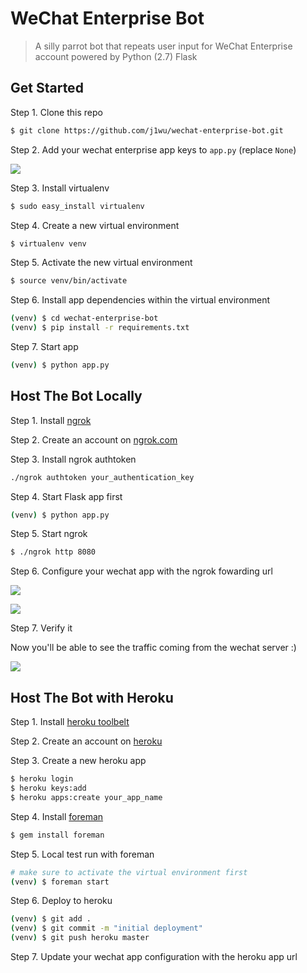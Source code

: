 WeChat Enterprise Bot
==============================

> A silly parrot bot that repeats user input for WeChat Enterprise account powered by Python (2.7) Flask


## Get Started

Step 1. Clone this repo
```bash
$ git clone https://github.com/j1wu/wechat-enterprise-bot.git
```
Step 2. Add your wechat enterprise app keys to `app.py` (replace `None`)

![](https://cloud.githubusercontent.com/assets/5327840/13209245/bb2354e6-d95c-11e5-8197-e9c3b66be42a.png)

Step 3. Install virtualenv
```bash
$ sudo easy_install virtualenv
```
Step 4. Create a new virtual environment
```bash
$ virtualenv venv
```
Step 5. Activate the new virtual environment
```bash
$ source venv/bin/activate
```
Step 6. Install app dependencies within the virtual environment
```bash
(venv) $ cd wechat-enterprise-bot
(venv) $ pip install -r requirements.txt
```
Step 7. Start app
```bash
(venv) $ python app.py
```


## Host The Bot Locally

Step 1. Install [ngrok](https://github.com/inconshreveable/ngrok)

Step 2. Create an account on [ngrok.com](https://ngrok.com/signup)

Step 3. Install ngrok authtoken
```bash
./ngrok authtoken your_authentication_key
```
Step 4. Start Flask app first
```bash
(venv) $ python app.py
```
Step 5. Start ngrok
```bash
$ ./ngrok http 8080
```
Step 6. Configure your wechat app with the ngrok fowarding url

![](https://cloud.githubusercontent.com/assets/5327840/13206716/0e3de920-d93f-11e5-97b8-0773d1656ae9.png)

![](https://cloud.githubusercontent.com/assets/5327840/13206743/7b4ba8f4-d93f-11e5-8d1a-0cf99712b043.png)

Step 7. Verify it

Now you'll be able to see the traffic coming from the wechat server :)

![](https://cloud.githubusercontent.com/assets/5327840/13206782/3b14a60e-d940-11e5-9c8d-0acef9a1646e.png)


## Host The Bot with Heroku

Step 1. Install [heroku toolbelt](https://toolbelt.heroku.com/)

Step 2. Create an account on [heroku](https://signup.heroku.com/)

Step 3. Create a new heroku app
```bash
$ heroku login
$ heroku keys:add
$ heroku apps:create your_app_name
``` 
Step 4. Install [foreman](https://github.com/ddollar/foreman)
```bash
$ gem install foreman
```
Step 5. Local test run with foreman
```bash
# make sure to activate the virtual environment first
(venv) $ foreman start
```
Step 6. Deploy to heroku
```bash
(venv) $ git add .
(venv) $ git commit -m "initial deployment"
(venv) $ git push heroku master
```
Step 7. Update your wechat app configuration with the heroku app url